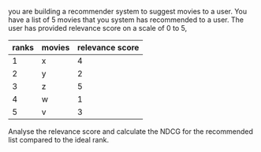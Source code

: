 you are building a recommender system to suggest movies to a user. You have a list of 5 movies that you system has recommended to a user. The user has provided relevance score on a scale of 0 to 5,


| ranks | movies | relevance score |
| ----- | ------ | --------------- |
| 1     | x      | 4               |
| 2     | y      | 2               |
| 3     | z      | 5               |
| 4     | w      | 1               |
| 5     | v      | 3               |
Analyse the relevance score and calculate the NDCG for the recommended list compared to the ideal rank.
